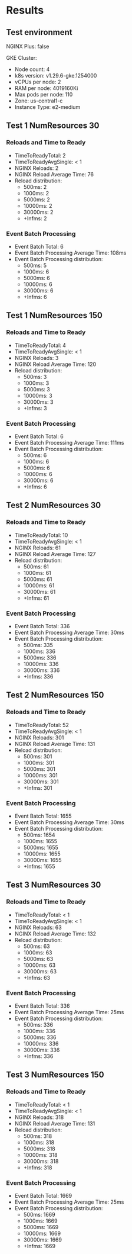 # Results

## Test environment

NGINX Plus: false

GKE Cluster:

- Node count: 4
- k8s version: v1.29.6-gke.1254000
- vCPUs per node: 2
- RAM per node: 4019160Ki
- Max pods per node: 110
- Zone: us-central1-c
- Instance Type: e2-medium

## Test 1 NumResources 30

### Reloads and Time to Ready

- TimeToReadyTotal: 2
- TimeToReadyAvgSingle: < 1
- NGINX Reloads: 2
- NGINX Reload Average Time: 76
- Reload distribution:
	- 500ms: 2
	- 1000ms: 2
	- 5000ms: 2
	- 10000ms: 2
	- 30000ms: 2
	- +Infms: 2

### Event Batch Processing

- Event Batch Total: 6
- Event Batch Processing Average Time: 108ms
- Event Batch Processing distribution:
	- 500ms: 5
	- 1000ms: 6
	- 5000ms: 6
	- 10000ms: 6
	- 30000ms: 6
	- +Infms: 6


## Test 1 NumResources 150

### Reloads and Time to Ready

- TimeToReadyTotal: 4
- TimeToReadyAvgSingle: < 1
- NGINX Reloads: 3
- NGINX Reload Average Time: 120
- Reload distribution:
	- 500ms: 3
	- 1000ms: 3
	- 5000ms: 3
	- 10000ms: 3
	- 30000ms: 3
	- +Infms: 3

### Event Batch Processing

- Event Batch Total: 6
- Event Batch Processing Average Time: 111ms
- Event Batch Processing distribution:
	- 500ms: 6
	- 1000ms: 6
	- 5000ms: 6
	- 10000ms: 6
	- 30000ms: 6
	- +Infms: 6


## Test 2 NumResources 30

### Reloads and Time to Ready

- TimeToReadyTotal: 10
- TimeToReadyAvgSingle: < 1
- NGINX Reloads: 61
- NGINX Reload Average Time: 127
- Reload distribution:
	- 500ms: 61
	- 1000ms: 61
	- 5000ms: 61
	- 10000ms: 61
	- 30000ms: 61
	- +Infms: 61

### Event Batch Processing

- Event Batch Total: 336
- Event Batch Processing Average Time: 30ms
- Event Batch Processing distribution:
	- 500ms: 335
	- 1000ms: 336
	- 5000ms: 336
	- 10000ms: 336
	- 30000ms: 336
	- +Infms: 336


## Test 2 NumResources 150

### Reloads and Time to Ready

- TimeToReadyTotal: 52
- TimeToReadyAvgSingle: < 1
- NGINX Reloads: 301
- NGINX Reload Average Time: 131
- Reload distribution:
	- 500ms: 301
	- 1000ms: 301
	- 5000ms: 301
	- 10000ms: 301
	- 30000ms: 301
	- +Infms: 301

### Event Batch Processing

- Event Batch Total: 1655
- Event Batch Processing Average Time: 30ms
- Event Batch Processing distribution:
	- 500ms: 1654
	- 1000ms: 1655
	- 5000ms: 1655
	- 10000ms: 1655
	- 30000ms: 1655
	- +Infms: 1655


## Test 3 NumResources 30

### Reloads and Time to Ready

- TimeToReadyTotal: < 1
- TimeToReadyAvgSingle: < 1
- NGINX Reloads: 63
- NGINX Reload Average Time: 132
- Reload distribution:
	- 500ms: 63
	- 1000ms: 63
	- 5000ms: 63
	- 10000ms: 63
	- 30000ms: 63
	- +Infms: 63

### Event Batch Processing

- Event Batch Total: 336
- Event Batch Processing Average Time: 25ms
- Event Batch Processing distribution:
	- 500ms: 336
	- 1000ms: 336
	- 5000ms: 336
	- 10000ms: 336
	- 30000ms: 336
	- +Infms: 336


## Test 3 NumResources 150

### Reloads and Time to Ready

- TimeToReadyTotal: < 1
- TimeToReadyAvgSingle: < 1
- NGINX Reloads: 318
- NGINX Reload Average Time: 131
- Reload distribution:
	- 500ms: 318
	- 1000ms: 318
	- 5000ms: 318
	- 10000ms: 318
	- 30000ms: 318
	- +Infms: 318

### Event Batch Processing

- Event Batch Total: 1669
- Event Batch Processing Average Time: 25ms
- Event Batch Processing distribution:
	- 500ms: 1669
	- 1000ms: 1669
	- 5000ms: 1669
	- 10000ms: 1669
	- 30000ms: 1669
	- +Infms: 1669
